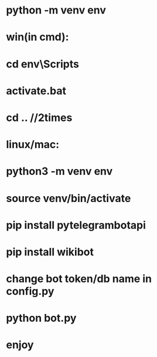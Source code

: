 # python -m venv env
#
# win(in cmd): 
# 	cd env\Scripts
#	activate.bat
#	cd .. //2times
#
#
#
# linux/mac:
# python3 -m venv env
# source venv/bin/activate
#
#
# pip install pytelegrambotapi
# pip install wikibot
# 
# change bot token/db name in config.py
# python bot.py
# enjoy